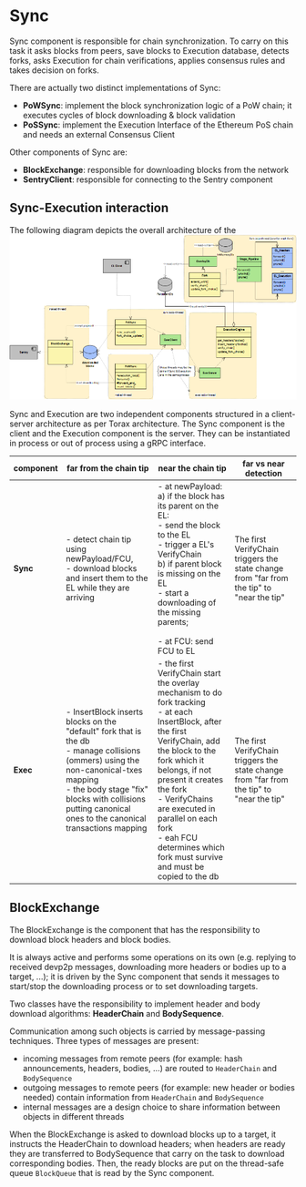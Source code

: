 # Sync
Sync component is responsible for chain synchronization. 
To carry on this task it asks blocks from peers, save blocks to Execution database, detects forks, asks Execution for 
chain verifications, applies consensus rules and takes decision on forks.

There are actually two distinct implementations of Sync: 
- **PoWSync**: implement the block synchronization logic of a PoW chain; it executes cycles of block downloading & block validation
- **PoSSync**: implement the Execution Interface of the Ethereum PoS chain and needs an external Consensus Client

Other components of Sync are:
- **BlockExchange**: responsible for downloading blocks from the network
- **SentryClient**: responsible for connecting to the Sentry component  

## Sync-Execution interaction
The following diagram depicts the overall architecture of the
![architecture](../../docs/imgs/sync_execution_structure.png)

Sync and Execution are two independent components structured in a client-server architecture as per Torax architecture.
The Sync component is the client and the Execution component is the server. They can be instantiated in process or 
out of process using a gRPC interface.

| component | far from the chain tip                                                                                                                                                                                                                                   | near the chain tip                                                                                                                                                                                                                                                                                                                                       | far vs near detection | 
|-----------|----------------------------------------------------------------------------------------------------------------------------------------------------------------------------------------------------------------------------------------------------------|----------------------------------------------------------------------------------------------------------------------------------------------------------------------------------------------------------------------------------------------------------------------------------------------------------------------------------------------------------| -------- |
| **Sync**  | - detect chain tip using newPayload/FCU, <br> - download blocks and insert them to the EL while they are arriving                                                                                                                                        | - at newPayload: <br> a) if  the block  has its parent on the EL: <br> - send the block to the EL <br> - trigger a EL's VerifyChain <br> b) if parent block is missing on the EL <br> - start a downloading of the missing parents; <br><br> - at FCU: send FCU to EL                                                                                    | The  first VerifyChain triggers the state change from "far from the tip" to "near the tip" |
| **Exec**  | - InsertBlock inserts blocks on the "default" fork that is the db <br> - manage collisions (ommers) using the non-canonical-txes mapping <br> - the body stage "fix" blocks with collisions putting canonical ones to the canonical transactions mapping | - the first VerifyChain start the overlay mechanism to do fork tracking <br> - at each InsertBlock, after the first VerifyChain, add the block to the fork which it belongs, if not present it creates the fork <br> - VerifyChains are executed in parallel on each fork <br> - eah FCU determines which fork must survive and must be copied to the db | The  first VerifyChain triggers the state change from "far from the tip" to "near the tip" |


## BlockExchange

The BlockExchange is the component that has the responsibility to download block headers and block bodies. 

It is always active and performs some operations on its own (e.g. replying to received devp2p messages, downloading
more headers or bodies up to a target, ...); it is driven by the Sync component that sends it messages to start/stop
the downloading process or to set downloading targets.

Two classes have the responsibility to implement header and body download algorithms: **HeaderChain** and
**BodySequence**. 

Communication among such objects is carried by message-passing techniques. Three types of messages are present:
- incoming messages from remote peers (for example: hash announcements, headers, bodies, ...) are routed to `HeaderChain` and `BodySequence`
- outgoing messages to remote peers (for example: new header or bodies needed) contain information from `HeaderChain` and `BodySequence`
- internal messages are a design choice to share information between objects in different threads

When the BlockExchange is asked to download blocks up to a target, it instructs the HeaderChain to download headers;
when headers are ready they are transferred to BodySequence that carry on the task to download corresponding bodies.
Then, the ready blocks are put on the thread-safe queue `BlockQueue` that is read by the Sync component.
    


